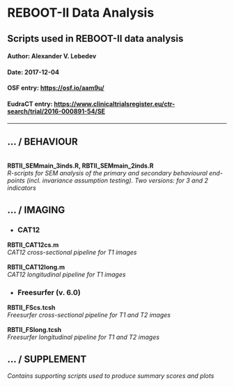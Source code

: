 # REBOOT-II Data Analysis
Scripts used in REBOOT-II data analysis
---
#### Author: Alexander V. Lebedev 
#### Date: 2017-12-04
#### OSF entry: https://osf.io/aam9u/
#### EudraCT entry: https://www.clinicaltrialsregister.eu/ctr-search/trial/2016-000891-54/SE
---

## ... / BEHAVIOUR
\
**RBTII_SEMmain_3inds.R, RBTII_SEMmain_2inds.R** \
_R-scripts for SEM analysis of the primary and secondary behavioural end-points
(incl. invariance assumption testing). Two versions: for 3 and 2 indicators_

## ... / IMAGING
* ### CAT12
**RBTII_CAT12cs.m** \
_CAT12 cross-sectional pipeline for T1 images_ \
\
**RBTII_CAT12long.m** \
_CAT12 longitudinal pipeline for T1 images_

* ### Freesurfer (v. 6.0)
**RBTII_FScs.tcsh** \
_Freesurfer cross-sectional pipeline for T1 and T2 images_ \
\
**RBTII_FSlong.tcsh** \
_Freesurfer longitudinal pipeline for T1 and T2 images_

## ... / SUPPLEMENT
_Contains supporting scripts used to produce summary scores and plots_


